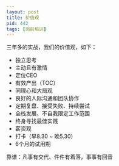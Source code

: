 ```yaml
---
layout: post
title: 价值观
pid: 442
tags: [岗前培训]
---
```


三年多的实战，我们的价值观，如下：

+ 独立思考
+ 主动且有激情
+ 定位CEO
+ 有效产出（TOC）
+ 同理心和大局观
+ 良好的人际沟通和团队协作
+ 定期复盘、接受失败、持续尝试
+ 全栈发展、不自我限定工作范围
+ 终身寻找最佳实践
+ 薪资观
+ 打卡（早8.30 ~ 晚5.30）
+ 6个月的试用期

靠谱：凡事有交代、件件有着落，事事有回音